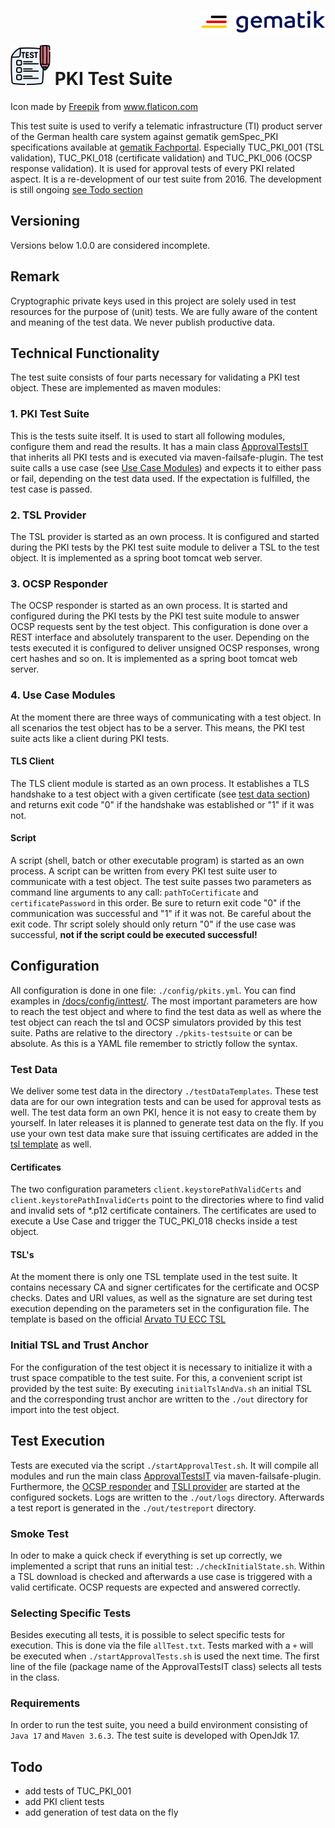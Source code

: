 <img align="right" width="200" height="37" src="docs/img/Gematik_Logo_Flag.png"/> <br />

# ![Logo](./docs/img/test.png) PKI Test Suite

<div>Icon made by <a href="https://www.freepik.com" title="Freepik">Freepik</a> from 
<a href="https://www.flaticon.com/" title="Flaticon">www.flaticon.com</a></div>

This test suite is used to verify a telematic infrastructure (TI) product server of the German
health care system against gematik gemSpec_PKI specifications available
at [gematik Fachportal](https://fachportal.gematik.de/). Especially TUC_PKI_001 (TSL validation),
TUC_PKI_018 (certificate validation) and TUC_PKI_006 (OCSP response validation). It is used for
approval tests of every PKI related aspect. It is a re-development of our test suite from 2016. The
development is still ongoing [see Todo section](./README.md#todo)

## Versioning

Versions below 1.0.0 are considered incomplete.

## Remark

Cryptographic private keys used in this project are solely used in test resources for the purpose of
(unit) tests. We are fully aware of the content and meaning of the test data. We never publish
productive data.

## Technical Functionality

The test suite consists of four parts necessary for validating a PKI test object. These are
implemented as maven modules:

### 1. PKI Test Suite

This is the tests suite itself. It is used to start all following modules, configure them and read
the results. It has a main
class [ApprovalTestsIT](pkits-testsuite/src/test/java/de/gematik/pki/pkits/testsuite/approval/ApprovalTestIT.java)
that inherits all PKI tests and is executed via maven-failsafe-plugin. The test suite calls a use
case (see [Use Case Modules](./README.md#4-use-case-modules)) and expects it to either pass or fail,
depending on the test data used. If the expectation is fulfilled, the test case is passed.

### 2. TSL Provider

The TSL provider is started as an own process. It is configured and started during the PKI tests by
the PKI test suite module to deliver a TSL to the test object. It is implemented as a spring boot
tomcat web server.

### 3. OCSP Responder

The OCSP responder is started as an own process. It is started and configured during the PKI tests
by the PKI test suite module to answer OCSP requests sent by the test object. This configuration is
done over a REST interface and absolutely transparent to the user. Depending on the tests executed
it is configured to deliver unsigned OCSP responses, wrong cert hashes and so on. It is implemented
as a spring boot tomcat web server.

### 4. Use Case Modules

At the moment there are three ways of communicating with a test object. In all scenarios the test
object has to be a server. This means, the PKI test suite acts like a client during PKI tests.

#### TLS Client

The TLS client module is started as an own process. It establishes a TLS handshake to a test object
with a given certificate (see [test data section](./README.md#test-data)) and returns exit code "0"
if the handshake was established or "1" if it was not.

#### Script

A script (shell, batch or other executable program) is started as an own process. A script
can be written from every PKI test suite user to communicate with a test object. The test suite
passes two parameters as command line arguments to any call: `pathToCertificate`
and `certificatePassword` in this order.
Be sure to return exit code "0" if the communication was successful and "1" if it was not. Be
careful about the exit code. Thr script solely should only return "0" if the use case was
successful, **not if the script could be executed successful!**

## Configuration

All configuration is done in one file: `./config/pkits.yml`. You can find examples
in [/docs/config/inttest/](./docs/configs/inttest/). The most important parameters
are how to reach the test object and where to find the test data as well as where the test object
can reach the tsl and OCSP simulators provided by this test suite. Paths are relative to the
directory `./pkits-testsuite` or can be absolute. As this is a YAML file remember to strictly follow
the syntax.

### Test Data

We deliver some test data in the directory `./testDataTemplates`. These test data are for our own
integration tests and can be used for approval tests as well. The test data form an own PKI, hence
it is not easy to create them by yourself. In later releases it is planned to generate test data on
the fly. If you use your own test data make sure that issuing certificates are added in the
[tsl template](./testDataTemplates/tsl/tslTemplateEcc.xml) as well.

#### Certificates

The two configuration parameters `client.keystorePathValidCerts`
and `client.keystorePathInvalidCerts` point to the directories where to find valid and invalid sets
of *.p12 certificate containers. The certificates are used to execute a Use Case and trigger the
TUC_PKI_018 checks inside a test object.

#### TSL's

At the moment there is only one TSL template used in the test suite. It contains necessary CA and
signer certificates for the certificate and OCSP checks. Dates and URI values, as well as the
signature are set during test execution depending on the parameters set in the configuration file.
The template is based on the
official [Arvato TU ECC TSL](https://download-test.tsl.ti-dienste.de/ECC/ECC-RSA_TSL-test.xml)

### Initial TSL and Trust Anchor

For the configuration of the test object it is necessary to initialize it with a trust space
compatible to the test suite. For this, a convenient script ist provided by the test suite:
By executing `initialTslAndVa.sh` an initial TSL and the corresponding trust anchor are written to
the `./out` directory for import into the test object.

## Test Execution

Tests are executed via the script `./startApprovalTest.sh`. It will compile all modules and run the
main class
[ApprovalTestsIT](pkits-testsuite/src/test/java/de/gematik/pki/pkits/testsuite/approval/ApprovalTestIT.java)
via maven-failsafe-plugin. Furthermore, the [OCSP responder](./README.md#3-ocsp-responder)
and [TSLl provider](./README.md#4-use-case-modules) are started at the configured sockets. Logs are
written to the `./out/logs` directory. Afterwards a test report is generated in
the `./out/testreport` directory.

### Smoke Test

In oder to make a quick check if everything is set up correctly, we implemented a script that runs
an initial test: `./checkInitialState.sh`. Within a TSL download is checked and afterwards a use
case is triggered with a valid certificate. OCSP requests are expected and answered correctly.

### Selecting Specific Tests

Besides executing all tests, it is possible to select specific tests for execution. This is done
via the file `allTest.txt`. Tests marked with a `+` will be executed when `./startApprovalTests.sh`
is used the next time. The first line of the file (package name of the ApprovalTestsIT class)
selects all tests in the class.

### Requirements

In order to run the test suite, you need a build environment consisting of `Java 17`
and `Maven 3.6.3`. The test suite is developed with OpenJdk 17.

## Todo

- add tests of TUC_PKI_001
- add PKI client tests
- add generation of test data on the fly
